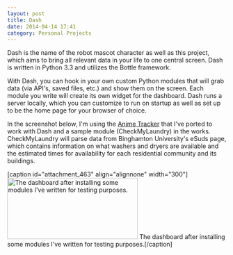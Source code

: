 ```yaml
---
layout: post
title: Dash
date: 2014-04-14 17:41
category: Personal Projects
---
```


Dash is the name of the robot mascot character as well as this project, which aims to bring all relevant data in your life to one central screen. Dash is written in Python 3.3 and utilizes the Bottle framework.

With Dash, you can hook in your own custom Python modules that will grab data (via API's, saved files, etc.) and show them on the screen. Each module you write will create its own widget for the dashboard. Dash runs a server locally, which you can customize to run on startup as well as set up to be the home page for your browser of choice.

In the screenshot below, I'm using the [Anime Tracker](http://alanplotko.com/portfolio/japanese-animation-comics-tracker) that I've ported to work with Dash and a sample module (CheckMyLaundry) in the works. CheckMyLaundry will parse data from Binghamton University's eSuds page, which contains information on what washers and dryers are available and the estimated times for availability for each residential community and its buildings.

[caption id="attachment_463" align="alignnone" width="300"]<a href="http://alanplotko.com/wp-content/uploads/2014/04/dashboard.png"><img class="size-medium wp-image-463" src="http://alanplotko.com/wp-content/uploads/2014/04/dashboard-300x141.png" alt="The dashboard after installing some modules I've written for testing purposes." width="300" height="141" /></a> The dashboard after installing some modules I've written for testing purposes.[/caption]
